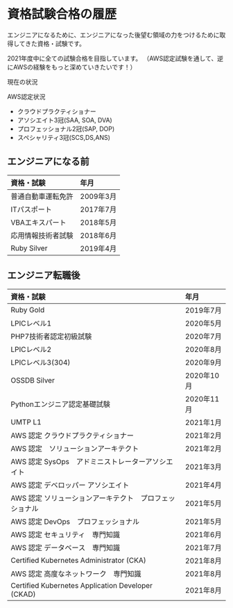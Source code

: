 # 資格試験合格の履歴

エンジニアになるために、エンジニアになった後望む領域の力をつけるために取得してきた資格・試験です。

2021年度中に全ての試験合格を目指しています。
（AWS認定試験を通して、逆にAWSの経験をもっと深めていきたいです！）

現在の状況

AWS認定状況
- クラウドプラクティショナー
- アソシエイト3冠(SAA, SOA, DVA)
- プロフェッショナル2冠(SAP, DOP)
- スペシャリティ3冠(SCS,DS,ANS)


## エンジニアになる前

|資格・試験|年月|
|:----|:----|
|普通自動車運転免許|2009年3月|
|ITパスポート|2017年7月|
|VBAエキスパート|2018年5月|
|応用情報技術者試験|2018年6月|
|Ruby Silver|2019年4月|

## エンジニア転職後

|資格・試験|年月|
|:----|:----|
|Ruby Gold|2019年7月|
|LPICレベル1|2020年5月|
|PHP7技術者認定初級試験|2020年7月|
|LPICレベル2|2020年8月|
|LPICレベル3(304)|2020年9月|
|OSSDB Silver|2020年10月|
|Pythonエンジニア認定基礎試験|2020年11月|
|UMTP L1|2021年1月|
|AWS 認定 クラウドプラクティショナー|2021年2月|
|AWS 認定　ソリューションアーキテクト|2021年2月|
|AWS 認定 SysOps　アドミニストレーターアソシエイト|2021年3月|
|AWS 認定 デベロッパー アソシエイト|2021年4月|
|AWS 認定 ソリューションアーキテクト　プロフェッショナル|2021年5月|
|AWS 認定 DevOps　プロフェッショナル|2021年5月|
|AWS 認定 セキュリティ　専門知識|2021年6月|
|AWS 認定 データベース　専門知識|2021年7月|
|Certified Kubernetes Administrator (CKA)|2021年8月|
|AWS 認定 高度なネットワーク　専門知識|2021年8月|
|Certified Kubernetes Application Developer (CKAD)|2021年8月|
